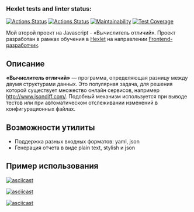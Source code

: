 ### Hexlet tests and linter status:
[![Actions Status](https://github.com/vladislav-gh-dump/frontend-project-46/actions/workflows/node-js.yml/badge.svg)](https://github.com/vladislav-gh-dump/frontend-project-46/actions)
[![Actions Status](https://github.com/vladislav-gh-dump/frontend-project-46/actions/workflows/hexlet-check.yml/badge.svg)](https://github.com/vladislav-gh-dump/frontend-project-46/actions)
[![Maintainability](https://api.codeclimate.com/v1/badges/02b3b1e5fb5f8547a5a4/maintainability)](https://codeclimate.com/github/vladislav-gh-dump/frontend-project-46/maintainability)
[![Test Coverage](https://api.codeclimate.com/v1/badges/02b3b1e5fb5f8547a5a4/test_coverage)](https://codeclimate.com/github/vladislav-gh-dump/frontend-project-46/test_coverage)

Мой второй проект на Javascript - «Вычислитель отличий». Проект разработан в рамках обучения в [Hexlet](https://ru.hexlet.io/) на направлении [Frontend-разработчик](https://ru.hexlet.io/programs/frontend/).

## Описание
**«Вычислитель отличий»** — программа, определяющая разницу между двумя структурами данных. Это популярная задача, для решения которой существует множество онлайн сервисов, например http://www.jsondiff.com/. Подобный механизм используется при выводе тестов или при автоматическом отслеживании изменений в конфигурационных файлах.

## Возможности утилиты
 - Поддержка разных входных форматов: yaml, json
 - Генерация отчета в виде plain text, stylish и json

## Пример использования

[![asciicast](https://asciinema.org/a/xeLTTv6JN5MYz9A3KybWchi1v.svg)](https://asciinema.org/a/xeLTTv6JN5MYz9A3KybWchi1v)

[![asciicast](https://asciinema.org/a/t37yXVeVVFiCv5H8Ii4gtEwmD.svg)](https://asciinema.org/a/t37yXVeVVFiCv5H8Ii4gtEwmD)

[![asciicast](https://asciinema.org/a/FMislawnzqslVNyiQNJZXdE5C.svg)](https://asciinema.org/a/FMislawnzqslVNyiQNJZXdE5C)